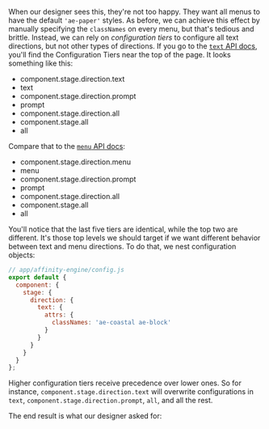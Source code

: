 When our designer sees this, they're not too happy. They want all menus to have the default `'ae-paper'` styles. As before, we can achieve this effect by manually specifying the `classNames` on every menu, but that's tedious and brittle. Instead, we can rely on _configuration tiers_ to configure all text directions, but not other types of directions. If you go to the [`text` API docs](#/api/stage/directions/text), you'll find the Configuration Tiers near the top of the page. It looks something like this:

* component.stage.direction.text
* text
* component.stage.direction.prompt
* prompt
* component.stage.direction.all
* component.stage.all
* all

Compare that to the [`menu` API docs](#/api/stage/directions/menu):

* component.stage.direction.menu
* menu
* component.stage.direction.prompt
* prompt
* component.stage.direction.all
* component.stage.all
* all

You'll notice that the last five tiers are identical, while the top two are different. It's those top levels we should target if we want different behavior between text and menu directions. To do that, we nest configuration objects:

```js
// app/affinity-engine/config.js
export default {
  component: {
    stage: {
      direction: {
        text: {
          attrs: {
            classNames: 'ae-coastal ae-block'
          }
        }
      }
    }
  }
};
```

Higher configuration tiers receive precedence over lower ones. So for instance, `component.stage.direction.text` will overwrite configurations in `text`, `component.stage.direction.prompt`, `all`, and all the rest.

The end result is what our designer asked for:
